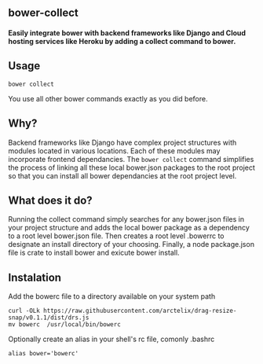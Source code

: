bower-collect
-------------
#### Easily integrate bower with backend frameworks like Django and Cloud hosting services like Heroku by adding a collect command to bower.

## Usage

`bower collect`

You use all other bower commands exactly as you did before.

## Why?

Backend frameworks like Django have complex project structures with modules located in various locations.  Each of these modules may incorporate frontend dependancies.  The `bower collect` command simplifies the process of linking all these local bower.json packages to the root project so that you can install all bower dependancies at the root project level.

## What does it do?

Running the collect command simply searches for any bower.json files in your project structure and adds the local bower package as a dependency to a root level bower.json file. Then creates a root level .bowerrc to designate an install directory of your choosing.  Finally, a node package.json file is crate to install bower and exicute bower install. 

## Instalation

Add the bowerc file to a directory available on your system path

```
curl -OLk https://raw.githubusercontent.com/arctelix/drag-resize-snap/v0.1.1/dist/drs.js
mv bowerc  /usr/local/bin/bowerc

```
Optionally create an alias in your shell's rc file, comonly .bashrc

`alias bower='bowerc'`
